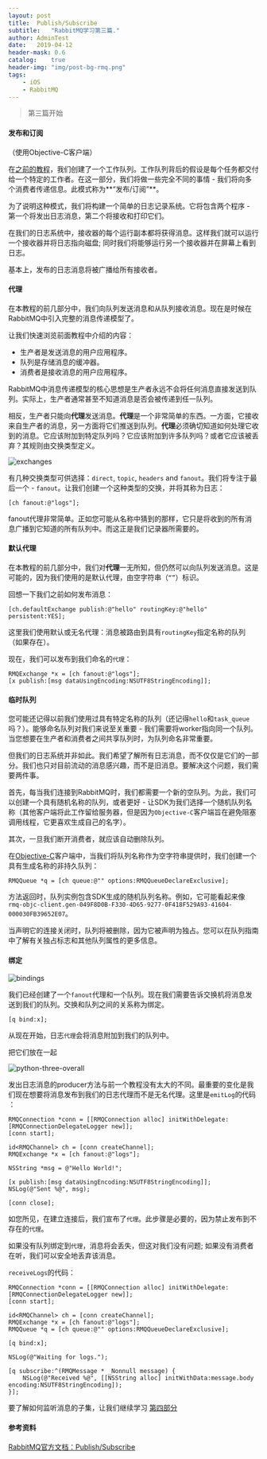 ```yaml
---
layout: post
title:  Publish/Subscribe
subtitle:   "RabbitMQ学习第三篇."
author: AdminTest
date:   2019-04-12
header-mask: 0.6
catalog:    true
header-img: "img/post-bg-rmq.png"
tags:
    - iOS
    - RabbitMQ
---
```


>第三篇开始

#### 发布和订阅
（使用Objective-C客户端）


在[之前的教程](/2019/04/11/RabbitMQ-Work-Queues/)，我们创建了一个工作队列。工作队列背后的假设是每个任务都交付给一个特定的工作者。在这一部分，我们将做一些完全不同的事情 - 我们将向多个消费者传递信息。此模式称为**“发布/订阅”**。

为了说明这种模式，我们将构建一个简单的日志记录系统。它将包含两个程序 - 第一个将发出日志消息，第二个将接收和打印它们。

在我们的日志系统中，接收器的每个运行副本都将获得消息。这样我们就可以运行一个接收器并将日志指向磁盘; 同时我们将能够运行另一个接收器并在屏幕上看到日志。

基本上，发布的日志消息将被广播给所有接收者。

#### 代理
在本教程的前几部分中，我们向队列发送消息和从队列接收消息。现在是时候在RabbitMQ中引入完整的消息传递模型了。

让我们快速浏览前面教程中介绍的内容：

* 生产者是发送消息的用户应用程序。
* 队列是存储消息的缓冲器。
* 消费者是接收消息的用户应用程序。

RabbitMQ中消息传递模型的核心思想是生产者永远不会将任何消息直接发送到队列。实际上，生产者通常甚至不知道消息是否会被传递到任一队列。

相反，生产者只能向**代理**发送消息。**代理**是一个非常简单的东西。一方面，它接收来自生产者的消息，另一方面将它们推送到队列。**代理**必须确切知道如何处理它收到的消息。它应该附加到特定队列吗？它应该附加到许多队列吗？或者它应该被丢弃？其规则由交换类型定义。

![exchanges](https://www.rabbitmq.com/img/tutorials/exchanges.png)

有几种交换类型可供选择：`direct`, `topic`, `headers` and `fanout`。我们将专注于最后一个 - `fanout`。让我们创建一个这种类型的交换，并将其称为日志：

```objc
[ch fanout:@"logs"];
```

fanout代理非常简单。正如您可能从名称中猜到的那样，它只是将收到的所有消息广播到它知道的所有队列中。而这正是我们记录器所需要的。

#### 默认代理
在本教程的前几部分中，我们对**代理**一无所知，但仍然可以向队列发送消息。这是可能的，因为我们使用的是默认代理，由空字符串（`“”`）标识。

回想一下我们之前如何发布消息：

```objc
[ch.defaultExchange publish:@"hello" routingKey:@"hello" persistent:YES];
```

这里我们使用默认或无名代理：消息被路由到具有`routingKey`指定名称的队列（如果存在）。

现在，我们可以发布到我们命名的`代理`：

```objc
RMQExchange *x = [ch fanout:@"logs"];
[x publish:[msg dataUsingEncoding:NSUTF8StringEncoding]];
```

#### 临时队列
您可能还记得以前我们使用过具有特定名称的队列（还记得`hello`和`task_queue`吗？）。能够命名队列对我们来说至关重要 - 我们需要将worker指向同一个队列。当您想要在生产者和消费者之间共享队列时，为队列命名非常重要。

但我们的日志系统并非如此。我们希望了解所有日志消息，而不仅仅是它们的一部分。我们也只对目前流动的消息感兴趣，而不是旧消息。要解决这个问题，我们需要两件事。

首先，每当我们连接到RabbitMQ时，我们都需要一个新的空队列。为此，我们可以创建一个具有随机名称的队列，或者更好 - 让SDK为我们选择一个随机队列名称（其他客户端将此工作留给服务器，但是因为`Objective-C`客户端旨在避免阻塞调用线程，它更喜欢生成自己的名字）。

其次，一旦我们断开消费者，就应该自动删除队列。

在[Objective-C](https://github.com/rabbitmq/rabbitmq-objc-client)客户端中，当我们将队列名称作为空字符串提供时，我们创建一个具有生成名称的非持久队列：

```objc
RMQQueue *q = [ch queue:@"" options:RMQQueueDeclareExclusive];
```

方法返回时，队列实例包含SDK生成的随机队列名称。例如，它可能看起来像  `rmq-objc-client.gen-049F8D0B-F330-4D65-9277-0F418F529A93-41604-000030FB39652E07`。

当声明它的连接关闭时，队列将被删除，因为它被声明为独占。您可以在队列指南中了解有关独占标志和其他队列属性的更多信息。

#### 绑定

![bindings](https://www.rabbitmq.com/img/tutorials/bindings.png)

我们已经创建了一个`fanout`代理和一个队列。现在我们需要告诉交换机将消息发送到我们的队列。交换和队列之间的关系称为绑定。

```objc
[q bind:x];
```

从现在开始，日志`代理`会将消息附加到我们的队列中。

把它们放在一起

![python-three-overall](https://www.rabbitmq.com/img/tutorials/python-three-overall.png)

发出日志消息的producer方法与前一个教程没有太大的不同。最重要的变化是我们现在想要将消息发布到我们的日志代理而不是无名代理。这里是`emitLog`的代码 ：

```objc
RMQConnection *conn = [[RMQConnection alloc] initWithDelegate:[RMQConnectionDelegateLogger new]];
[conn start];

id<RMQChannel> ch = [conn createChannel];
RMQExchange *x = [ch fanout:@"logs"];

NSString *msg = @"Hello World!";

[x publish:[msg dataUsingEncoding:NSUTF8StringEncoding]];
NSLog(@"Sent %@", msg);

[conn close];
```

如您所见，在建立连接后，我们宣布了`代理`。此步骤是必要的，因为禁止发布到不存在的`代理`。

如果没有队列绑定到`代理`，消息将会丢失，但这对我们没有问题; 如果没有消费者在听，我们可以安全地丢弃该消息。

`receiveLogs`的代码：

```objc
RMQConnection *conn = [[RMQConnection alloc] initWithDelegate:[RMQConnectionDelegateLogger new]];
[conn start];

id<RMQChannel> ch = [conn createChannel];
RMQExchange *x = [ch fanout:@"logs"];
RMQQueue *q = [ch queue:@"" options:RMQQueueDeclareExclusive];

[q bind:x];

NSLog(@"Waiting for logs.");

[q subscribe:^(RMQMessage * _Nonnull message) {
    NSLog(@"Received %@", [[NSString alloc] initWithData:message.body encoding:NSUTF8StringEncoding]);
}];
```

要了解如何监听消息的子集，让我们继续学习 [第四部分](/2019/04/13/RabbitMQ-Routing/)



#### 参考资料

[RabbitMQ官方文档：Publish/Subscribe](https://www.rabbitmq.com/tutorials/tutorial-three-objectivec.html)
